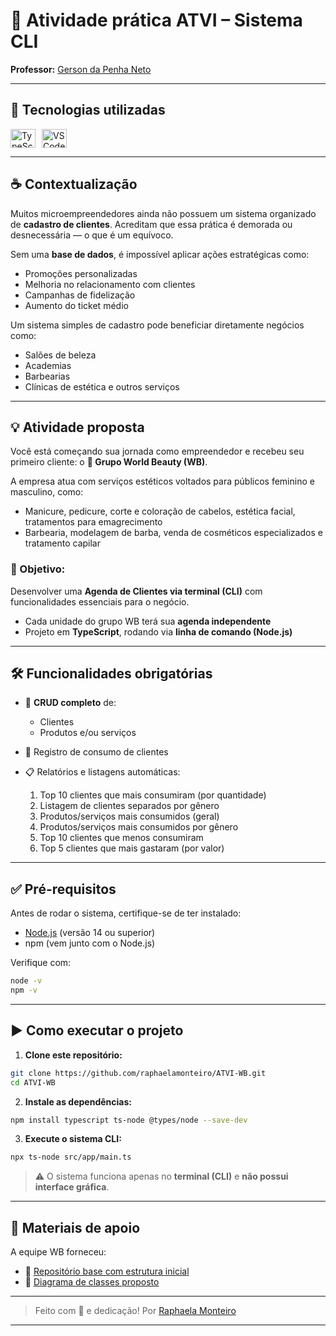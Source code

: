# 🧾 Atividade prática **ATVI – Sistema CLI**

**Professor:** [Gerson da Penha Neto](https://github.com/gerson-pn)

---

## 🚀 Tecnologias utilizadas

<div style="display: flex; gap: 10px;">
  <img align="center" alt="TypeScript" height="30" width="40" src="https://cdn.jsdelivr.net/gh/devicons/devicon@latest/icons/typescript/typescript-original.svg"/>
  <img align="center" alt="VSCode" height="30" width="40" src="https://cdn.jsdelivr.net/gh/devicons/devicon@latest/icons/vscode/vscode-original.svg" />
</div>

---

## ☕ Contextualização

Muitos microempreendedores ainda não possuem um sistema organizado de **cadastro de clientes**. Acreditam que essa prática é demorada ou desnecessária — o que é um equívoco.

Sem uma **base de dados**, é impossível aplicar ações estratégicas como:

* Promoções personalizadas
* Melhoria no relacionamento com clientes
* Campanhas de fidelização
* Aumento do ticket médio

Um sistema simples de cadastro pode beneficiar diretamente negócios como:

* Salões de beleza
* Academias
* Barbearias
* Clínicas de estética e outros serviços

---

## 💡 Atividade proposta

Você está começando sua jornada como empreendedor e recebeu seu primeiro cliente: o **💄 Grupo World Beauty (WB)**.

A empresa atua com serviços estéticos voltados para públicos feminino e masculino, como:

* Manicure, pedicure, corte e coloração de cabelos, estética facial, tratamentos para emagrecimento
* Barbearia, modelagem de barba, venda de cosméticos especializados e tratamento capilar

### 🎯 Objetivo:

Desenvolver uma **Agenda de Clientes via terminal (CLI)** com funcionalidades essenciais para o negócio.

* Cada unidade do grupo WB terá sua **agenda independente**
* Projeto em **TypeScript**, rodando via **linha de comando (Node.js)**

---

## 🛠️ Funcionalidades obrigatórias

* 📄 **CRUD completo** de:

  * Clientes
  * Produtos e/ou serviços
* 🛒 Registro de consumo de clientes
* 📋 Relatórios e listagens automáticas:

  1. Top 10 clientes que mais consumiram (por quantidade)
  2. Listagem de clientes separados por gênero
  3. Produtos/serviços mais consumidos (geral)
  4. Produtos/serviços mais consumidos por gênero
  5. Top 10 clientes que menos consumiram
  6. Top 5 clientes que mais gastaram (por valor)

---

## ✅ Pré-requisitos

Antes de rodar o sistema, certifique-se de ter instalado:

* [Node.js](https://nodejs.org/) (versão 14 ou superior)
* npm (vem junto com o Node.js)

Verifique com:

```bash
node -v
npm -v
```

---

## ▶️ Como executar o projeto

1. **Clone este repositório:**

```bash
git clone https://github.com/raphaelamonteiro/ATVI-WB.git
cd ATVI-WB
```

2. **Instale as dependências:**

```bash
npm install typescript ts-node @types/node --save-dev
```

3. **Execute o sistema CLI:**

```bash
npx ts-node src/app/main.ts
```

> ⚠️ O sistema funciona apenas no **terminal (CLI)** e **não possui interface gráfica**.

---
## 🧩 Materiais de apoio

A equipe WB forneceu:

* 🔗 [Repositório base com estrutura inicial](https://github.com/gerson-pn/atvi-wb-typescript)
* 📌 [Diagrama de classes proposto](https://github.com/gerson-pn/atvi-wb-typescript#readme)

---

> Feito com 💙 e dedicação!
> Por [Raphaela Monteiro](https://github.com/raphaelamonteiro)

---
